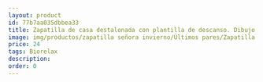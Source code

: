 ```yaml
---
layout: product
id: 77b7aa035dbbea33
title: Zapatilla de casa destalonada con plantilla de descanso. Dibujo
image: img/productos/zapatilla señora invierno/Últimos pares/Zapatilla de casa destalonada con plantilla de descanso. Dibujo=24=Biorelax.webp
price: 24
tags: Biorelax
description: 
order: 0
---
```

